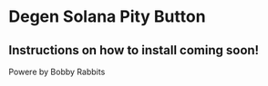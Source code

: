 # Degen Solana Pity Button

## Instructions on how to install coming soon!

Powere by Bobby Rabbits

